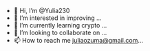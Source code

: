 - 👋 Hi, I’m @Yulia230
- 👀 I’m interested in improving ...
- 🌱 I’m currently learning crypto ...
- 💞️ I’m looking to collaborate on ...
- 📫 How to reach me juliaozuma@gmail.com...

<!---
Yulia230/Yulia230 is a ✨ special ✨ repository because its `README.md` (this file) appears on your GitHub profile.
You can click the Preview link to take a look at your changes.
--->
